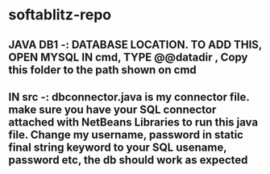 # softablitz-repo

## JAVA DB1 -: DATABASE LOCATION. TO ADD THIS, OPEN MYSQL IN cmd, TYPE @@datadir , Copy this folder to the path shown on cmd
## IN src -: dbconnector.java is my connector file. make sure you have your SQL connector attached with NetBeans Libraries to run this java file. Change my username, password in static final string keyword to your SQL usename, password etc, the db should work as expected
